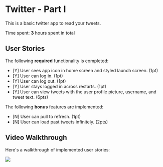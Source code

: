 # Twitter - Part I

This is a basic twitter app to read your tweets.

Time spent: **3** hours spent in total

## User Stories

The following **required** functionality is completed:

- [Y] User sees app icon in home screen and styled launch screen. (1pt)
- [Y] User can log in. (1pt)
- [Y] User can log out. (1pt)
- [Y] User stays logged in across restarts. (1pt)
- [Y] User can view tweets with the user profile picture, username, and tweet text. (6pts)

The following **bonus** features are implemented:

- [N] User can pull to refresh. (1pt)
- [N] User can load past tweets infinitely. (2pts)

## Video Walkthrough

Here's a walkthrough of implemented user stories:

![](unit3gif.gif)
